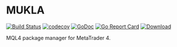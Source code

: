 # MUKLA

[![Build Status](https://travis-ci.org/MQLLAB/MUKLA.svg?branch=master)](https://travis-ci.org/MQLLAB/MUKLA) [![codecov](https://codecov.io/gh/MQLLAB/MUKLA/branch/master/graph/badge.svg)](https://codecov.io/gh/MQLLAB/MUKLA) [![GoDoc](https://godoc.org/github.com/MQLLAB/MUKLA?status.svg)](https://godoc.org/github.com/MQLLAB/MUKLA) [![Go Report Card](https://goreportcard.com/badge/github.com/MQLLAB/MUKLA)](https://goreportcard.com/report/github.com/MQLLAB/MUKLA) [![Download](https://api.bintray.com/packages/mqllab/MUKLA/snapshots/images/download.svg)](https://bintray.com/mqllab/MUKLA/snapshots/_latestVersion)

MQL4 package manager for MetaTrader 4.

